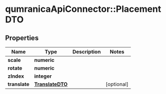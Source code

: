 # qumranicaApiConnector::PlacementDTO

## Properties
Name | Type | Description | Notes
------------ | ------------- | ------------- | -------------
**scale** | **numeric** |  | 
**rotate** | **numeric** |  | 
**zIndex** | **integer** |  | 
**translate** | [**TranslateDTO**](TranslateDTO.md) |  | [optional] 


